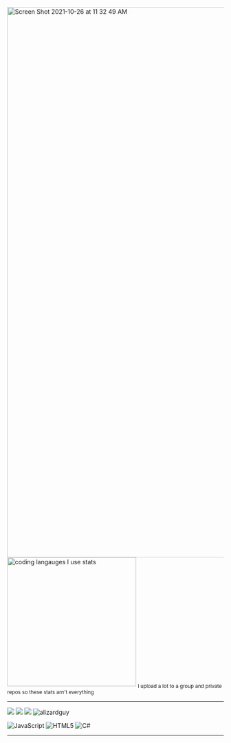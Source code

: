 <!-- Banner -->
<img width="1281" alt="Screen Shot 2021-10-26 at 11 32 49 AM" src="https://user-images.githubusercontent.com/42082829/138939710-31409614-a686-4ffd-9f42-68341c78de99.png">
<!-- Top Area -->

<img width="300" alt="coding langauges I use stats" src="https://github-readme-stats.vercel.app/api/top-langs/?username=alizardguy">
<sub>I upload a lot to a group and private repos so these stats arn't everything</sub>

</p>

<!-- About me -->

  ---
![](https://img.shields.io/badge/OS-Windows-informational?style=flat&logo=<LOGO_NAME>&logoColor=white&color=2bbc8a)
![](https://img.shields.io/badge/HMD-Valve_Index-informational?style=flat&logo=<LOGO_NAME>&logoColor=white&color=2bbc8a)
![](https://img.shields.io/badge/editor-VS_Code-informational?style=flat&logo=<LOGO_NAME>&logoColor=white&color=2bbc8a)
<img src="https://komarev.com/ghpvc/?username=alizardguy&label=Profile%20views&white&color=2bbc8a&style=flat" alt="alizardguy" />


![JavaScript](https://img.shields.io/badge/javascript-%23323330.svg?style=for-the-badge&logo=javascript&logoColor=%23F7DF1E)
![HTML5](https://img.shields.io/badge/html5-%23E34F26.svg?style=for-the-badge&logo=html5&logoColor=white)
![C#](https://img.shields.io/badge/c%23-%23239120.svg?style=for-the-badge&logo=c-sharp&logoColor=white)


 ---
